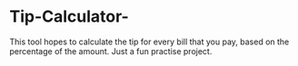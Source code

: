 # Tip-Calculator-
This tool hopes to calculate the tip for every bill that you pay, based on the percentage of the amount. Just a fun practise project.
